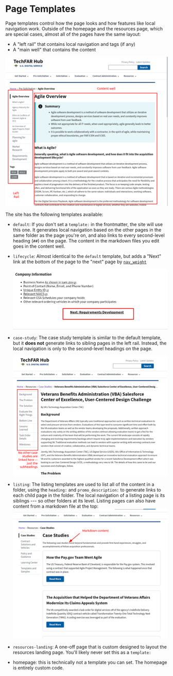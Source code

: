# Page Templates <!-- omit in toc -->

Page templates control how the page looks and how features like local navigation work. Outside of the homepage and the resources page, which are special cases, almost all of the pages have the same layout:

* A "left rail" that contains local navigation and tags (if any)
* A "main well" that contains the content

![A labeled page screenshot with the left rail and the content well](images/generic-page-layout.png)

The site has the following templates available:

* `default`: If you don't set a `template:` in the frontmatter, the site will use this one. It generates local navigation based on the other pages in the same folder as the page you're on, and also links to every second-level heading (`##`) on the page. The content in the markdown files you edit goes in the content well.
* `lifecycle`: Almost identical to the `default` template, but adds a "Next" link at the bottom of the page to the "next" page by [`nav_weight`](frontmatter.md#nav_weight)

    ![The next link](images/next-link.png)
* `case-study`: The case study template is similar to the default template, but it **does not** generate links to sibling pages in the left rail. Instead, the local navigation is only to the second-level headings on the page.
  
    ![A case-study page](images/example-case-study.png)
* `listing`: The listing templates are used to list all of the content in a folder, using the `heading:` and `promo_description:` to generate links to each child page in the folder. The local navigation of a listing page is its siblings --- so other folders at its level. Listing pages can also have content from a markdown file at the top:
    ![A listing page](images/listing-page.png)

* `resources-landing`: A one-off page that is custom designed to layout the resources landing page. You'll likely never set this as a `template:`
* homepage: this is technically not a template you can set. The homepage is entirely custom code.
